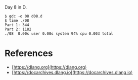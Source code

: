 Day 8 in D.

```console
$ gdc -o 08 d08.d
$ time ./08
Part 1: 344
Part 2: 1182
./08  0.00s user 0.00s system 94% cpu 0.003 total
```

# References

- [https://dlang.org](https://dlang.org)
- [https://docarchives.dlang.io](https://docarchives.dlang.io)
